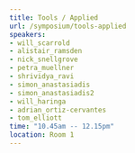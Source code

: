 ```yaml
---
title: Tools / Applied
url: /symposium/tools-applied
speakers:
- will_scarrold
- alistair_ramsden
- nick_snellgrove
- petra_muellner
- shrividya_ravi
- simon_anastasiadis
- simon_anastasiadis2
- will_haringa
- adrian_ortiz-cervantes
- tom_elliott
time: "10.45am -- 12.15pm"
location: Room 1
---
```

